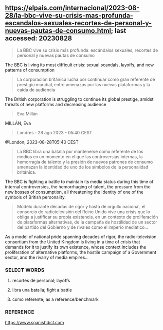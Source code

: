 ## https://elpais.com/internacional/2023-08-28/la-bbc-vive-su-crisis-mas-profunda-escandalos-sexuales-recortes-de-personal-y-nuevas-pautas-de-consumo.html; last accessed: 20230828

> La BBC vive su crisis más profunda: escándalos sexuales, recortes de personal y nuevas pautas de consumo

The BBC is living its most difficult crisis: sexual scandals, layoffs, and new patterns of consumption

> La corporación británica lucha por continuar como gran referente de prestigio mundial, entre amenazas por las nuevas plataformas y la caída de audiencia

The British corporation is struggling to continue its global prestige, amidst threats of new platforms and decreasing audience

> Eva Millán

MILLÁN, Eva

> Londres - 28 ago 2023 - 05:40 CEST

@London; 2023-08-28T05:40 CEST

> La BBC libra una batalla por mantenerse como referente de los medios en un momento en el que las controversias internas, la hemorragia de talento y la presión de nuevos patrones de consumo amenazan la identidad de uno de los símbolos de la personalidad británica. 

The BBC is fighting a battle to maintain its media status during this time of internal controversies, the hemorrhaging of talent, the pressure from the new bosses of consumption, all threatening the identity of one of the symbols of British personality.

> Modelo durante décadas de rigor y hasta de orgullo nacional, el consorcio de radiotelevisión del Reino Unido vive una crisis que lo obliga a justificar su propia existencia, en un contexto de proliferación de plataformas alternativas, de la campaña de hostilidad de un sector del partido del Gobierno y de rivales como el imperio mediático...

As a model of national pride spanning decades of rigor, the radio-television consortium from the United Kingdom is living in a time of crisis that demands for it to justify its own existence, whose context includes the proliferation of alternative platforms, the hostile campaign of a Government sector, and the rivalry of media empires...


### SELECT WORDS

1) recortes de personal; layoffs

2) libra una batalla; fight a battle

3) como referente; as a reference/benchmark


### REFERENCE

https://www.spanishdict.com
